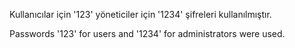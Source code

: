 Kullanıcılar için '123' yöneticiler için '1234' şifreleri kullanılmıştır.

Passwords '123' for users and '1234' for administrators were used.
